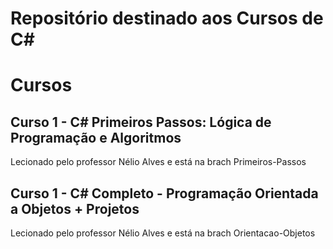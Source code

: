# Repositório destinado aos Cursos de C#

# Cursos
## Curso 1 - C# Primeiros Passos: Lógica de Programação e Algoritmos
Lecionado pelo professor Nélio Alves e está na brach Primeiros-Passos

## Curso 1 - C# Completo - Programação Orientada a Objetos + Projetos
Lecionado pelo professor Nélio Alves e está na brach Orientacao-Objetos